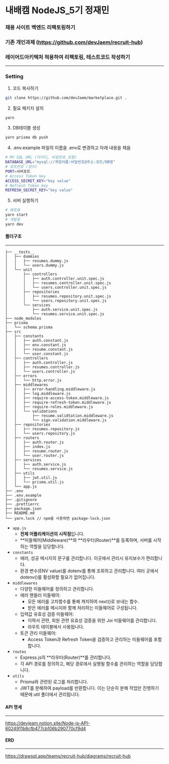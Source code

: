 # 내배캠 NodeJS_5기 정재민
### 채용 사이트 백엔드 리팩토링하기
### 기존 개인과제 (https://github.com/devJaem/recruit-hub)
### 레이어드아키텍처 적용하여 리팩토링, 테스트코드 작성하기 
---
### Setting
1. 코드 복사하기
```bash
git clone https://github.com/devJaem/marketplace.git .
```
2. 필요 패키지 설치
```bash
yarn
```
3. DB테이블 생성
```bash
yarn prisma db push
```
4. .env.example 파일의 이름을 .env로 변경하고 아래 내용을 채움
```bash
# MY SQL URL (아이디, 비밀번호 포함)
DATABASE_URL="mysql://계정이름:비밀번호@주소:포트/DB명"
# 포트번호 (정수)
PORT=서버포트
# Access Token key
ACCESS_SECRET_KEY="key value"
# Refresh Token key
REFRESH_SECRET_KEY="key value"

```
5. 서버 실행하기 
```bash
# 배포용
yarn start 
# 개발용
yarn dev
```

#### 폴더구조
---
```
├── __tests__
│   ├── dummies
│   │   ├── resumes.dummy.js
│   │   └── users.dummy.js
│   └── unit
│       ├── controllers
│       │   ├── auth.controller.unit.spec.js
│       │   ├── resumes.controller.unit.spec.js
│       │   └── users.controller.unit.spec.js
│       ├── repositories
│       │   ├── resumes.repository.unit.spec.js
│       │   └── users.repository.unit.spec.js
│       └── services
│           ├── auth.service.unit.spec.js
│           └── resumes.service.unit.spec.js
├── node_modules
├── prisma
│   └── schema.prisma
├── src
│   ├── constants
│   │   ├── auth.constant.js
│   │   ├── env.constant.js
│   │   ├── resume.constant.js
│   │   └── user.constant.js
│   ├── controllers
│   │   ├── auth.controller.js
│   │   ├── resumes.controller.js
│   │   └── users.controller.js
│   ├── errors
│   │   └── http.error.js
│   ├── middlewares
│   │   ├── error-handling.middleware.js
│   │   ├── log.middleware.js
│   │   ├── require-access-token.middleware.js
│   │   ├── require-refresh-token.middleware.js
│   │   ├── require-roles.middleware.js
│   │   └── validations
│   │       ├── resume.validtation.middleware.js
│   │       └── sign.validation.middleware.js
│   ├── repositories
│   │   ├── resumes.repository.js
│   │   └── users.repository.js
│   ├── routers
│   │   ├── auth.router.js
│   │   ├── index.js
│   │   ├── resume.router.js
│   │   └── user.router.js
│   ├── services
│   │   ├── auth.service.js
│   │   └── resumes.service.js
│   ├── utils
│   │   ├── jwt.util.js
│   │   └── prisma.util.js
│   └── app.js
├── .env 
├── .env.example 
├── .gitignore
├── .prettierrc
├── package.json
├── README.md
└── yarn.lock // npm을 사용하면 package-lock.json
```
- `app.js`
    - **전체 어플리케이션의 시작점**입니다.
    - **미들웨어(Middleware)**와 **라우터(Router)**를 등록하며, 서버를 시작하는 역할을 담당합니다.
- `constants`
    - 에러, 성공 메시지의 문구를 관리합니다. 이곳에서 관리시 유지보수가 편리합니다.
    - 환경 변수(ENV value)를 dotenv를 통해 조회하고 관리합니다. 여러 곳에서 dotenv()를 활성화할 필요가 없어집니다.
- `middlewares`
    - 다양한 미들웨어를 정의하고 관리합니다.
    - 에러 핸들러 미들웨어:
        - 모든 에러를 고차함수를 통해 캐치하여 next()로 보내는 함수.
        - 받은 에러를 메시지와 함께 처리하는 미들웨어로 구성됩니다.
    - 입력값 유효성 검증 미들웨어:
        - 이력서 관련, 회원 관련 유효성 검증을 위한 Joi 미들웨어를 관리합니다.
        - 라우트 테이블에서 사용됩니다.
    - 토큰 관리 미들웨어:
        - Access Token과 Refresh Token을 검증하고 관리하는 미들웨어를 포함합니다.
- `routes`
    - Express.js의 **라우터(Router)**를 관리합니다.
    - 각 API 경로를 정의하고, 해당 경로에서 실행될 함수를 관리하는 역할을 담당합니다.
- `utils`
    - Prisma와 관련된 로그를 처리합니다.
    - JWT를 분해하여 payload를 반환합니다. 이는 단순히 분해 작업만 진행하기 때문에 util 폴더에서 관리됩니다.
#### API 명세
---
https://devjeam.notion.site/Node-js-API-6024911b8cfb477cb106b290770cf9d4

#### ERD
---
https://drawsql.app/teams/recruit-hub/diagrams/recruit-hub
